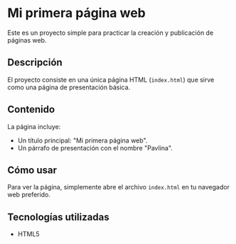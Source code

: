 # Mi primera página web

Este es un proyecto simple para practicar la creación y publicación de páginas web.

## Descripción

El proyecto consiste en una única página HTML (`index.html`) que sirve como una página de presentación básica.

## Contenido

La página incluye:
- Un título principal: "Mi primera página web".
- Un párrafo de presentación con el nombre "Pavlina".

## Cómo usar

Para ver la página, simplemente abre el archivo `index.html` en tu navegador web preferido.

## Tecnologías utilizadas

- HTML5
